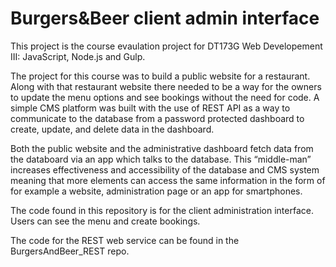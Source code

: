 ﻿# Burgers&Beer client admin interface
 
This project is the course evaulation project for DT173G Web Developement III: JavaScript, Node.js and Gulp. 

The project for this course was to build a public website for a restaurant. Along with that restaurant website there needed to be a way for the owners to update the menu options and see bookings without the need for code. A simple CMS platform was built with the use of REST API as a way to communicate to the database from a password protected dashboard to create, update, and delete data in the dashboard.

Both the public website and the administrative dashboard fetch data from the databoard via an app which talks to the database. This “middle-man” increases effectiveness and accessibility of the database and CMS system meaning that more elements can access the same information in the form of for example a website, administration page or an app for smartphones.

The code found in this repository is for the client administration interface. Users can see the menu and create bookings.

The code for the REST web service can be found in the BurgersAndBeer_REST repo.
